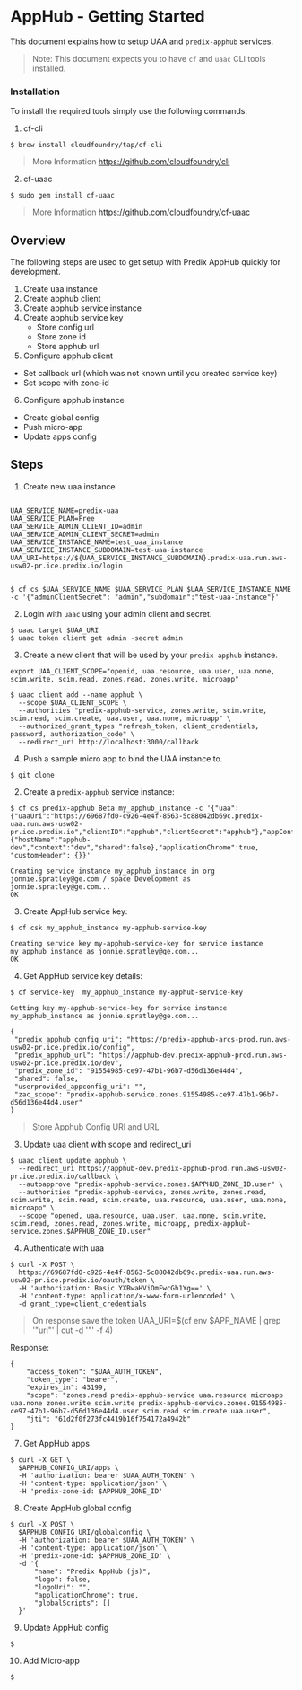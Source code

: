 # AppHub - Getting Started
This document explains how to setup UAA and `predix-apphub` services.

> Note: This document expects you to have `cf` and `uaac` CLI tools installed.

### Installation
To install the required tools simply use the following commands:

1. cf-cli
  ```
  $ brew install cloudfoundry/tap/cf-cli
  ```
  > More Information https://github.com/cloudfoundry/cli

2. cf-uaac
  ```
  $ sudo gem install cf-uaac
  ```
  > More Information https://github.com/cloudfoundry/cf-uaac

## Overview
The following steps are used to get setup with Predix AppHub quickly for development.

1. Create uaa instance
2. Create apphub client
3. Create apphub service instance
4. Create apphub service key
    - Store config url
    - Store zone id
    - Store apphub url
5. Configure apphub client
  - Set callback url (which was not known until you created service key)
  - Set scope with zone-id 
6. Configure apphub instance
  - Create global config
  - Push micro-app 
  - Update apps config

## Steps

1. Create new uaa instance

  ```
  
  UAA_SERVICE_NAME=predix-uaa
  UAA_SERVICE_PLAN=Free
  UAA_SERVICE_ADMIN_CLIENT_ID=admin
  UAA_SERVICE_ADMIN_CLIENT_SECRET=admin
  UAA_SERVICE_INSTANCE_NAME=test_uaa_instance
  UAA_SERVICE_INSTANCE_SUBDOMAIN=test-uaa-instance
  UAA_URI=https://${UAA_SERVICE_INSTANCE_SUBDOMAIN}.predix-uaa.run.aws-usw02-pr.ice.predix.io/login
  

  $ cf cs $UAA_SERVICE_NAME $UAA_SERVICE_PLAN $UAA_SERVICE_INSTANCE_NAME -c '{"adminClientSecret": "admin","subdomain":"test-uaa-instance"}'
  ```

2. Login with `uaac` using your admin client and secret.

  ```
  $ uaac target $UAA_URI
  $ uaac token client get admin -secret admin
  ```

3. Create a new client that will be used by your `predix-apphub` instance.

  ```
  export UAA_CLIENT_SCOPE="openid, uaa.resource, uaa.user, uaa.none, scim.write, scim.read, zones.read, zones.write, microapp"
  
  $ uaac client add --name apphub \
  	--scope $UAA_CLIENT_SCOPE \
  	--authorities "predix-apphub-service, zones.write, scim.write, scim.read, scim.create, uaa.user, uaa.none, microapp" \
  	--authorized_grant_types "refresh_token, client_credentials, password, authorization_code" \
  	--redirect_uri http://localhost:3000/callback
  ```


4. Push a sample micro app to bind the UAA instance to.

```
$ git clone 
```


2. Create a `predix-apphub` service instance:

  ```
  $ cf cs predix-apphub Beta my_apphub_instance -c '{"uaa":{"uaaUri":"https://69687fd0-c926-4e4f-8563-5c88042db69c.predix-uaa.run.aws-usw02-pr.ice.predix.io","clientID":"apphub","clientSecret":"apphub"},"appConfigURL":"","routeInfo":{"hostName":"apphub-dev","context":"dev","shared":false},"applicationChrome":true, "customHeader": {}}'

  Creating service instance my_apphub_instance in org jonnie.spratley@ge.com / space Development as jonnie.spratley@ge.com...
  OK
  ```


3. Create AppHub service key:

  ```
  $ cf csk my_apphub_instance my-apphub-service-key

  Creating service key my-apphub-service-key for service instance my_apphub_instance as jonnie.spratley@ge.com...
  OK
  ```

4. Get AppHub service key details:

  ```
  $ cf service-key  my_apphub_instance my-apphub-service-key

  Getting key my-apphub-service-key for service instance my_apphub_instance as jonnie.spratley@ge.com...

  {
   "predix_apphub_config_uri": "https://predix-apphub-arcs-prod.run.aws-usw02-pr.ice.predix.io/config",
   "predix_apphub_url": "https://apphub-dev.predix-apphub-prod.run.aws-usw02-pr.ice.predix.io/dev",
   "predix_zone_id": "91554985-ce97-47b1-96b7-d56d136e44d4",
   "shared": false,
   "userprovided_appconfig_uri": "",
   "zac_scope": "predix-apphub-service.zones.91554985-ce97-47b1-96b7-d56d136e44d4.user"
  }
  ```
  
  > Store Apphub Config URI and URL
  

3. Update uaa client with scope and redirect_uri

  ```
  $ uaac client update apphub \
  	--redirect_uri https://apphub-dev.predix-apphub-prod.run.aws-usw02-pr.ice.predix.io/callback \
  	--autoapprove "predix-apphub-service.zones.$APPHUB_ZONE_ID.user" \
  	--authorities "predix-apphub-service, zones.write, zones.read, scim.write, scim.read, scim.create, uaa.resource, uaa.user, uaa.none, microapp" \
  	--scope "opened, uaa.resource, uaa.user, uaa.none, scim.write, scim.read, zones.read, zones.write, microapp, predix-apphub-service.zones.$APPHUB_ZONE_ID.user"
  ```


4. Authenticate with uaa

  ```
  $ curl -X POST \
    https://69687fd0-c926-4e4f-8563-5c88042db69c.predix-uaa.run.aws-usw02-pr.ice.predix.io/oauth/token \
    -H 'authorization: Basic YXBwaHViOmFwcGh1Yg==' \
    -H 'content-type: application/x-www-form-urlencoded' \
    -d grant_type=client_credentials
  ```
  > On response save the token
  > UAA_URI=$(cf env $APP_NAME | grep '"uri"' | cut -d '"' -f 4)
  
  Response:

  ```
  {
      "access_token": "$UAA_AUTH_TOKEN",
      "token_type": "bearer",
      "expires_in": 43199,
      "scope": "zones.read predix-apphub-service uaa.resource microapp uaa.none zones.write scim.write predix-apphub-service.zones.91554985-ce97-47b1-96b7-d56d136e44d4.user scim.read scim.create uaa.user",
      "jti": "61d2f0f273fc4419b16f754172a4942b"
  }
  ```


7. Get AppHub apps

  ```
  $ curl -X GET \
    $APPHUB_CONFIG_URI/apps \
    -H 'authorization: bearer $UAA_AUTH_TOKEN' \
    -H 'content-type: application/json' \
    -H 'predix-zone-id: $APPHUB_ZONE_ID'
  ```

8. Create AppHub global config

  ```
  $ curl -X POST \
    $APPHUB_CONFIG_URI/globalconfig \
    -H 'authorization: bearer $UAA_AUTH_TOKEN' \
    -H 'content-type: application/json' \
    -H 'predix-zone-id: $APPHUB_ZONE_ID' \
    -d '{
  		"name": "Predix AppHub (js)",
  		"logo": false,
  		"logoUri": "",
  		"applicationChrome": true,
  		"globalScripts": []
  	}'
  ```


9. Update AppHub config

  ```
  $
  ```


10. Add Micro-app

  ```
  $
  ```
